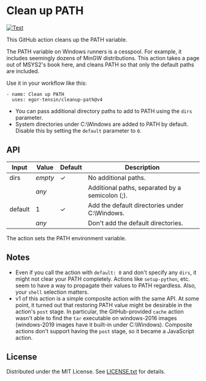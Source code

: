Clean up PATH
=============

[![Test](https://github.com/egor-tensin/cleanup-path/actions/workflows/test.yml/badge.svg)](https://github.com/egor-tensin/cleanup-path/actions/workflows/test.yml)

This GitHub action cleans up the PATH variable.

The PATH variable on Windows runners is a cesspool.
For example, it includes seemingly dozens of MinGW distributions.
This action takes a page out of MSYS2's book here, and cleans PATH so that only
the default paths are included.

Use it in your workflow like this:

    - name: Clean up PATH
      uses: egor-tensin/cleanup-path@v4

* You can pass additional directory paths to add to PATH using the `dirs`
parameter.
* System directories under C:\Windows are added to PATH by default.
Disable this by setting the `default` parameter to `0`.

API
---

| Input   | Value   | Default | Description
| ------- | ------- | ------- | -----------
| dirs    | *empty* | ✓       | No additional paths.
|         | *any*   |         | Additional paths, separated by a semicolon (;).
| default | 1       | ✓       | Add the default directories under C:\Windows.
|         | *any*   |         | Don't add the default directories.

The action sets the PATH environment variable.

Notes
-----

* Even if you call the action with `default: 0` and don't specify any `dirs`,
it might not clear your PATH completely.
Actions like `setup-python`, etc. seem to have a way to propagate their values
to PATH regardless.
Also, your `shell` selection matters.
* v1 of this action is a simple composite action with the same API.
At some point, it turned out that restoring PATH value might be desirable in
the action's `post` stage.
In particular, the GitHub-provided `cache` action wasn't able to find the `tar`
executable on windows-2016 images (windows-2019 images have it built-in under
C:\Windows).
Composite actions don't support having the `post` stage, so it became a
JavaScript action.

License
-------

Distributed under the MIT License.
See [LICENSE.txt] for details.

[LICENSE.txt]: LICENSE.txt
